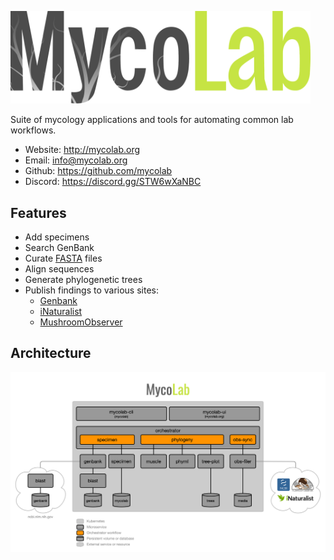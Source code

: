 <a href="http://mycolab.org"><img src="https://raw.githubusercontent.com/mycolab/.github/main/profile/images/mycolab-logo.svg" width="480"></a>

Suite of mycology applications and tools for automating common lab workflows.

- Website: http://mycolab.org
- Email: <info@mycolab.org>
- Github: https://github.com/mycolab
- Discord: https://discord.gg/STW6wXaNBC

## Features
- Add specimens
- Search GenBank
- Curate [FASTA](https://en.wikipedia.org/wiki/FASTA_format) files
- Align sequences
- Generate phylogenetic trees
- Publish findings to various sites: 
  - [Genbank](https://blast.ncbi.nlm.nih.gov)
  - [iNaturalist](https://inaturalist.org)
  - [MushroomObserver](https://mushroomobserver.org)

## Architecture
![architecture](https://raw.githubusercontent.com/mycolab/.github/main/profile/images/architecture.png)
